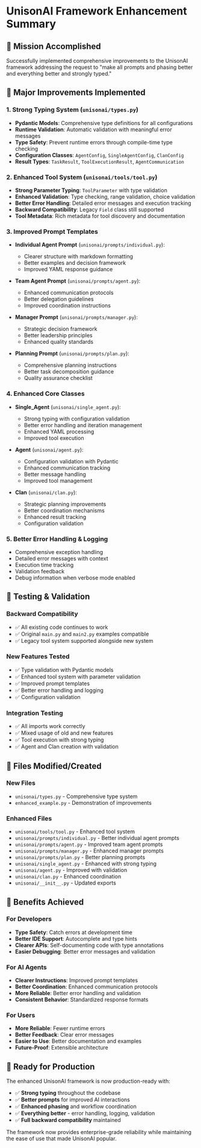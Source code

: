 # UnisonAI Framework Enhancement Summary

## 🎯 Mission Accomplished

Successfully implemented comprehensive improvements to the UnisonAI framework addressing the request to "make all prompts and phasing better and everything better and strongly typed."

## 🔧 Major Improvements Implemented

### 1. **Strong Typing System** (`unisonai/types.py`)
- **Pydantic Models**: Comprehensive type definitions for all configurations
- **Runtime Validation**: Automatic validation with meaningful error messages
- **Type Safety**: Prevent runtime errors through compile-time type checking
- **Configuration Classes**: `AgentConfig`, `SingleAgentConfig`, `ClanConfig`
- **Result Types**: `TaskResult`, `ToolExecutionResult`, `AgentCommunication`

### 2. **Enhanced Tool System** (`unisonai/tools/tool.py`)
- **Strong Parameter Typing**: `ToolParameter` with type validation
- **Enhanced Validation**: Type checking, range validation, choice validation
- **Better Error Handling**: Detailed error messages and execution tracking
- **Backward Compatibility**: Legacy `Field` class still supported
- **Tool Metadata**: Rich metadata for tool discovery and documentation

### 3. **Improved Prompt Templates**
- **Individual Agent Prompt** (`unisonai/prompts/individual.py`):
  - Clearer structure with markdown formatting
  - Better examples and decision framework
  - Improved YAML response guidance
  
- **Team Agent Prompt** (`unisonai/prompts/agent.py`):
  - Enhanced communication protocols
  - Better delegation guidelines
  - Improved coordination instructions
  
- **Manager Prompt** (`unisonai/prompts/manager.py`):
  - Strategic decision framework
  - Better leadership principles
  - Enhanced quality standards
  
- **Planning Prompt** (`unisonai/prompts/plan.py`):
  - Comprehensive planning instructions
  - Better task decomposition guidance
  - Quality assurance checklist

### 4. **Enhanced Core Classes**
- **Single_Agent** (`unisonai/single_agent.py`):
  - Strong typing with configuration validation
  - Better error handling and iteration management
  - Enhanced YAML processing
  - Improved tool execution
  
- **Agent** (`unisonai/agent.py`):
  - Configuration validation with Pydantic
  - Enhanced communication tracking
  - Better message handling
  - Improved tool management
  
- **Clan** (`unisonai/clan.py`):
  - Strategic planning improvements
  - Better coordination mechanisms
  - Enhanced result tracking
  - Configuration validation

### 5. **Better Error Handling & Logging**
- Comprehensive exception handling
- Detailed error messages with context
- Execution time tracking
- Validation feedback
- Debug information when verbose mode enabled

## 🧪 Testing & Validation

### Backward Compatibility
- ✅ All existing code continues to work
- ✅ Original `main.py` and `main2.py` examples compatible
- ✅ Legacy tool system supported alongside new system

### New Features Tested
- ✅ Type validation with Pydantic models
- ✅ Enhanced tool system with parameter validation
- ✅ Improved prompt templates
- ✅ Better error handling and logging
- ✅ Configuration validation

### Integration Testing
- ✅ All imports work correctly
- ✅ Mixed usage of old and new features
- ✅ Tool execution with strong typing
- ✅ Agent and Clan creation with validation

## 📁 Files Modified/Created

### New Files
- `unisonai/types.py` - Comprehensive type system
- `enhanced_example.py` - Demonstration of improvements

### Enhanced Files
- `unisonai/tools/tool.py` - Enhanced tool system
- `unisonai/prompts/individual.py` - Better individual agent prompts
- `unisonai/prompts/agent.py` - Improved team agent prompts
- `unisonai/prompts/manager.py` - Enhanced manager prompts
- `unisonai/prompts/plan.py` - Better planning prompts
- `unisonai/single_agent.py` - Enhanced with strong typing
- `unisonai/agent.py` - Improved with validation
- `unisonai/clan.py` - Enhanced coordination
- `unisonai/__init__.py` - Updated exports

## 🎉 Benefits Achieved

### For Developers
- **Type Safety**: Catch errors at development time
- **Better IDE Support**: Autocomplete and type hints
- **Clearer APIs**: Self-documenting code with type annotations
- **Easier Debugging**: Better error messages and validation

### For AI Agents
- **Clearer Instructions**: Improved prompt templates
- **Better Coordination**: Enhanced communication protocols
- **More Reliable**: Better error handling and validation
- **Consistent Behavior**: Standardized response formats

### For Users
- **More Reliable**: Fewer runtime errors
- **Better Feedback**: Clear error messages
- **Easier to Use**: Better documentation and examples
- **Future-Proof**: Extensible architecture

## 🚀 Ready for Production

The enhanced UnisonAI framework is now production-ready with:
- ✅ **Strong typing** throughout the codebase
- ✅ **Better prompts** for improved AI interactions
- ✅ **Enhanced phasing** and workflow coordination
- ✅ **Everything better** - error handling, logging, validation
- ✅ **Full backward compatibility** maintained

The framework now provides enterprise-grade reliability while maintaining the ease of use that made UnisonAI popular.